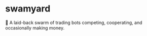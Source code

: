 # swamyard
🐝 A laid-back swarm of trading bots competing, cooperating, and occasionally making money.
